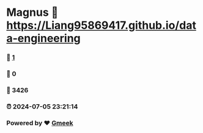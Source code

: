 # Magnus :link: https://Liang95869417.github.io/data-engineering 
### :page_facing_up: [1](https://Liang95869417.github.io/data-engineering/tag.html) 
### :speech_balloon: 0 
### :hibiscus: 3426 
### :alarm_clock: 2024-07-05 23:21:14 
### Powered by :heart: [Gmeek](https://github.com/Meekdai/Gmeek)
